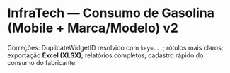 
# InfraTech — Consumo de Gasolina (Mobile + Marca/Modelo) v2
Correções: DuplicateWidgetID resolvido com `key=...`; rótulos mais claros; exportação **Excel (XLSX)**; relatórios completos; cadastro rápido do consumo do fabricante.
